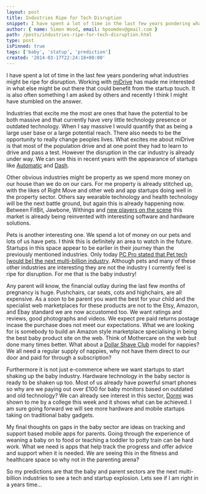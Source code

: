 ```yaml
---
layout: post
title: Industries Ripe for Tech Disruption
snippet: I have spent a lot of time in the last few years pondering what industries might be ripe for disruption. It is also often something I am asked by others and recently I think I might have stumbled on the answer.
author: { name: Simon Wood, email: hpoomdev@gmail.com }
path: /posts/industries-ripe-for-tech-disruption.html
type: post
isPinned: true
tags: ['baby', 'statup', 'prediction']
created: '2014-03-17T22:24:18+00:00'
---
```


I have spent a lot of time in the last few years pondering what industries might be ripe for disruption. Working with [miDrive](http://www.midrive.com/) has made me interested in what else might be out there that could benefit from the startup touch. It is also often something I am asked by others and recently I think I might have stumbled on the answer.

Industries that excite me the most are ones that have the potential to be both massive and that currently have very little technology presence or outdated technology. When I say massive I would quantify that as being a large user base or a large potential reach. There also needs to be the opportunity to really change peoples lives. What excites me about miDrive is that most of the population drive and at one point they had to learn to drive and pass a test. However the disruption in the car industry is already under way. We can see this in recent years with the appearance of startups like [Automatic](http://www.automatic.com/) and [Dash](https://dash.by/).

Other obvious industries might be property as we spend more money on our house than we do on our cars. For me property is already stitched up, with the likes of Right Move and other web and app startups doing well in the property sector. Others say wearable technology and health technology will be the next battle ground, but again this is already happening now. Between FitBit, Jawbone, Withings and [new players on the scene](http://preorder.moov.cc/) this market is already being reinvented with interesting software and hardware solutions.

Pets is another interesting one. We spend a lot of money on our pets and lots of us have pets. I think this is definitely an area to watch in the future. Startups in this space appear to be earlier in their journey than the previously mentioned industries. Only today [PC Pro stated that Pet tech \[would be\] the next multi-billion industry](http://www.pcpro.co.uk/news/387640/pet-tech-the-next-multi-billion-industry). Although pets and many of these other industries are interesting they are not the industry I currently feel is ripe for disruption. For me that is the baby industry!

Any parent will know, the financial outlay during the last few months of pregnancy is huge. Pushchairs, car seats, cots and highchairs, are all expensive. As a soon to be parent you want the best for your child and the specialist web marketplaces for these products are not to the Etsy, Amazon, and Ebay standard we are now accustomed too. We want ratings and reviews, good photographs and videos. We expect pre paid returns postage incase the purchase does not meet our expectations. What we are looking for is somebody to build an Amazon style marketplace specialising in being the best baby product site on the web. Think of Mothercare on the web but done many times better. What about a [Dollar Shave Club](https://www.dollarshaveclub.com/) model for nappies? We all need a regular supply of nappies, why not have them direct to our door and paid for through a subscription?

Furthermore it is not just e-commerce where we want startups to start shaking up the baby industry. Hardware technology in the baby sector is ready to be shaken up too. Most of us already have powerful smart phones so why are we paying out over £100 for baby monitors based on outdated and old technology? We can already see interest in this sector, [Dormi](http://dormi.sleekbit.com/) was shown to me by a college this week and it shows what can be achieved. I am sure going forward we will see more hardware and mobile startups taking on traditional baby gadgets.

My final thoughts on gaps in the baby sector are ideas on tracking and support based mobile apps for parents. Going through the experience of weaning a baby on to food or teaching a toddler to potty train can be hard work. What we need is apps that help track the progress and offer advice and support when it is needed. We are seeing this in the fitness and healthcare space so why not in the parenting arena?

So my predictions are that the baby and parent sectors are the next multi-billion industries to see a tech and startup explosion. Lets see if I am right in a years time...

